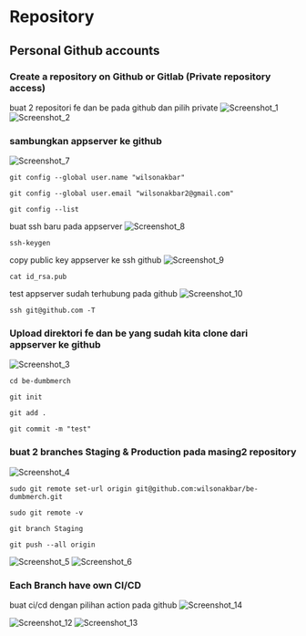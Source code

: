 # Repository
## Personal Github accounts
### Create a repository on Github or Gitlab (Private repository access)
buat 2 repositori fe dan be pada github dan pilih private
![Screenshot_1](https://github.com/wilsonakbar/Final-Task-Dumbways-WilsonAkbar/assets/132327628/a3d1fefc-9629-481e-963a-2e4185f8f6d4)
![Screenshot_2](https://github.com/wilsonakbar/Final-Task-Dumbways-WilsonAkbar/assets/132327628/a59a4c16-0163-4239-b60c-f256de4acc2f)
### sambungkan appserver ke github
![Screenshot_7](https://github.com/wilsonakbar/Final-Task-Dumbways-WilsonAkbar/assets/132327628/746b92e6-0cbe-47b8-bf13-a95f19b32961)
```
git config --global user.name "wilsonakbar"
```
```
git config --global user.email "wilsonakbar2@gmail.com"
```
```
git config --list
```
buat ssh baru pada appserver
![Screenshot_8](https://github.com/wilsonakbar/Final-Task-Dumbways-WilsonAkbar/assets/132327628/0566509a-f727-4a87-947c-3b461daf4448)
```
ssh-keygen
```
copy public key appserver ke ssh github
![Screenshot_9](https://github.com/wilsonakbar/Final-Task-Dumbways-WilsonAkbar/assets/132327628/545e97a2-49a6-4fec-91c5-ed782169a07f)
```
cat id_rsa.pub
```
test appserver sudah terhubung pada github
![Screenshot_10](https://github.com/wilsonakbar/Final-Task-Dumbways-WilsonAkbar/assets/132327628/00cce254-c13e-481c-892f-a4c798d53125)
```
ssh git@github.com -T
```
### Upload direktori fe dan be yang sudah kita clone dari appserver ke github
![Screenshot_3](https://github.com/wilsonakbar/Final-Task-Dumbways-WilsonAkbar/assets/132327628/0a6e784c-6b07-483e-8703-09ab5974d6b2)
```
cd be-dumbmerch
```
```
git init
```
```
git add .
```
```
git commit -m "test"
```
### buat 2 branches Staging & Production pada masing2 repository
![Screenshot_4](https://github.com/wilsonakbar/Final-Task-Dumbways-WilsonAkbar/assets/132327628/cf8a6fbc-701d-48d3-b419-dc31f593fd5e)
```
sudo git remote set-url origin git@github.com:wilsonakbar/be-dumbmerch.git
```
```
sudo git remote -v
```
```
git branch Staging
```
```
git push --all origin
```
![Screenshot_5](https://github.com/wilsonakbar/Final-Task-Dumbways-WilsonAkbar/assets/132327628/dbf8da4b-33c9-4523-9079-0910423a7943)
![Screenshot_6](https://github.com/wilsonakbar/Final-Task-Dumbways-WilsonAkbar/assets/132327628/a59acdf1-9679-4285-9f57-597c77e615c0)
### Each Branch have own CI/CD
buat ci/cd dengan pilihan action pada github
![Screenshot_14](https://github.com/wilsonakbar/Final-Task-Dumbways-WilsonAkbar/assets/132327628/1047d3ee-1b96-463a-97ef-347d3b6f4efc)

![Screenshot_12](https://github.com/wilsonakbar/Final-Task-Dumbways-WilsonAkbar/assets/132327628/84dee92f-a7db-4809-ac12-e771db0f3b31)
![Screenshot_13](https://github.com/wilsonakbar/Final-Task-Dumbways-WilsonAkbar/assets/132327628/9fe3b205-71c1-4873-8af9-45ca209f4687)



